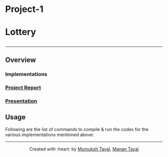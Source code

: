 # Project-1
# Lottery

## 

***

## Overview


### Implementations 


### [Project Report](https://github.com/)

### [Presentation](https://github.com/)

## Usage

Following are the list of commands to compile \& run the codes for the various implementations mentioned above:


***

<p align='center'>Created with :heart: by <a href="https://github.com/mumukshtayal">Mumuksh Tayal</a>, <a href="https://github.com/tayalmanan28">Manan Tayal</a></p>
